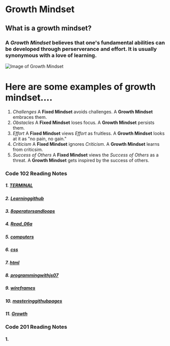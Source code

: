 
# Growth Mindset

## What is a growth mindset?
### A *Growth Mindset* believes that one's fundamental abilities can be developed through perserverance and effort. It is usually synonymous with a love of learning.

![Image of Growth Mindset](https://3kllhk1ibq34qk6sp3bhtox1-wpengine.netdna-ssl.com/wp-content/uploads/NewGrowthMindset2.png)



# Here are some examples of growth mindset....

1. *Challenges*  A **Fixed Mindset** avoids challenges. A **Growth Mindset** embraces them.  
3. *Obstacles*   A **Fixed Mindset** loses focus. A **Growth Mindset** persists them. 
5. *Effort*      A **Fixed Mindset** views *Effort* as fruitless. A **Growth Mindset** looks at it as "no pain, no gain." 
6. *Criticism*   A **Fixed Mindset** ignores *Criticism*. A **Growth Mindset** learns from criticsim. 
7. *Success of Others* A **Fixed Mindset** views the *Success of Others* as a threat. A **Growth Mindset** gets inspired by the success of others. 

### Code 102 Reading Notes
##### 1. [TERMINAL](Terminal.md)
##### 2. [Learninggithub](Learninggithub.md)
##### 3. [8operatorsandloops](8operatorsandloops.md)
##### 4. [Read_06a](Read_06a.md)
##### 5. [computers](computers.md)
##### 6. [css](css.md)
##### 7. [html](html.md)
##### 8. [programmingwithjs07](programmingwithjs07.md)
##### 9. [wireframes](wireframes.md)
##### 10. [masteringgithubpages](masteringghpages.md)
##### 11. [Growth](https://drw2366.github.io/Reading-notes/)

### Code 201 Reading Notes
#### 1.